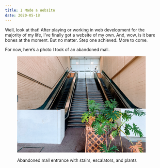 ```yaml
---
title: I Made a Website
date: 2020-05-18
---
```


Well, look at that! After playing or working in web development for the majority of my life, I’ve finally got a website of my own. And, wow, is it bare bones at the moment. But no matter. Step one achieved. More to come.

For now, here’s a photo I took of an abandoned mall.

<figure class="wide">
  <img alt="Abandoned mall entrance with stairs, escalators, and plants" src="/images/creepy-mall.jpg">
  <figcaption>
    <p>Abandoned mall entrance with stairs, escalators, and plants</p>
  </figcaption>
</figure>
